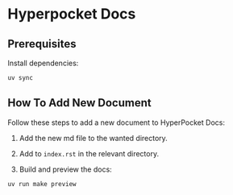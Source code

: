 # Hyperpocket Docs

## Prerequisites

Install dependencies:

```bash
uv sync
```

## How To Add New Document

Follow these steps to add a new document to HyperPocket Docs:

1. Add the new md file to the wanted directory.
2. Add to `index.rst` in the relevant directory.

3. Build and preview the docs:

```bash
uv run make preview
```
